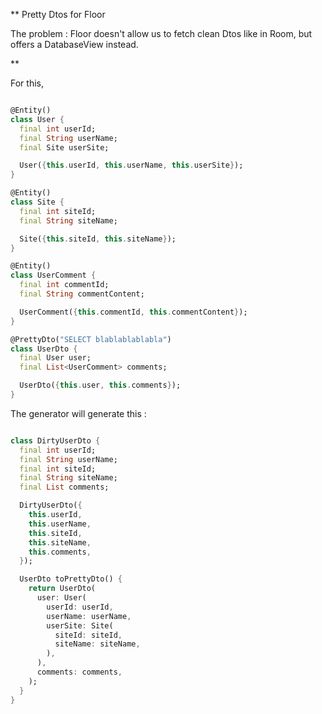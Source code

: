 ** Pretty Dtos for Floor

The problem : Floor doesn't allow us to fetch clean Dtos like in Room, but offers a DatabaseView instead.

**

For this,

```dart

@Entity()
class User {
  final int userId;
  final String userName;
  final Site userSite;

  User({this.userId, this.userName, this.userSite});
}

@Entity()
class Site {
  final int siteId;
  final String siteName;

  Site({this.siteId, this.siteName});
}

@Entity()
class UserComment {
  final int commentId;
  final String commentContent;

  UserComment({this.commentId, this.commentContent});
}

@PrettyDto("SELECT blablablablabla")
class UserDto {
  final User user;
  final List<UserComment> comments;

  UserDto({this.user, this.comments});
}

```

The generator will generate this :

```dart

class DirtyUserDto {
  final int userId;
  final String userName;
  final int siteId;
  final String siteName;
  final List comments;

  DirtyUserDto({
    this.userId,
    this.userName,
    this.siteId,
    this.siteName,
    this.comments,
  });

  UserDto toPrettyDto() {
    return UserDto(
      user: User(
        userId: userId,
        userName: userName,
        userSite: Site(
          siteId: siteId,
          siteName: siteName,
        ),
      ),
      comments: comments,
    );
  }
}

```